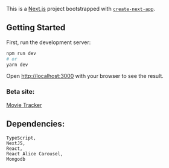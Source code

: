 This is a [Next.js](https://nextjs.org/) project bootstrapped with [`create-next-app`](https://github.com/vercel/next.js/tree/canary/packages/create-next-app).

## Getting Started

First, run the development server:

```bash
npm run dev
# or
yarn dev
```

Open [http://localhost:3000](http://localhost:3000) with your browser to see the result.

### Beta site: 
[Movie Tracker](movie-tracker-beta.vercel.app/)

## Dependencies:
```
TypeScript,
NextJS,
React,
React Alice Carousel,
Mongodb
```